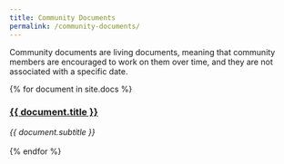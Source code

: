 ```yaml
---
title: Community Documents
permalink: /community-documents/
---
```


Community documents are living documents, meaning that community members are encouraged to
work on them over time, and they are not associated with a specific date.

{% for document in site.docs %}
<h3><a target="_blank" href="{{ site.url }}{{ document.url }}" target="_blank">{{ document.title }}</a></h3>
<div style="margin:0px; padding:0px;"><em>{{ document.subtitle }}</em></div>
<br>
{% endfor %}

